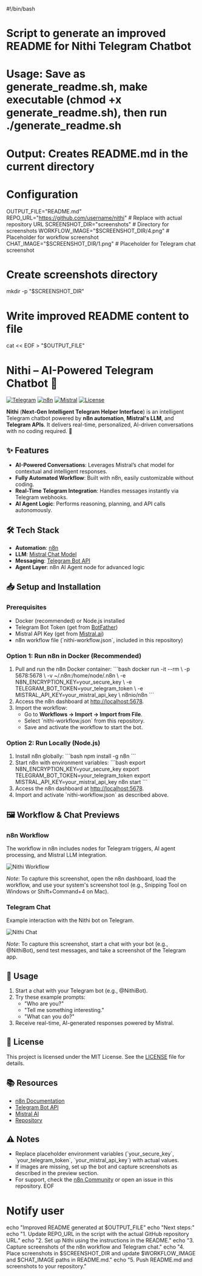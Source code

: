 #!/bin/bash

# Script to generate an improved README for Nithi Telegram Chatbot
# Usage: Save as generate_readme.sh, make executable (chmod +x generate_readme.sh), then run ./generate_readme.sh
# Output: Creates README.md in the current directory

# Configuration
OUTPUT_FILE="README.md"
REPO_URL="https://github.com/username/nithi"  # Replace with actual repository URL
SCREENSHOT_DIR="screenshots"  # Directory for screenshots
WORKFLOW_IMAGE="$SCREENSHOT_DIR/4.png"  # Placeholder for workflow screenshot
CHAT_IMAGE="$SCREENSHOT_DIR/1.png"  # Placeholder for Telegram chat screenshot

# Create screenshots directory
mkdir -p "$SCREENSHOT_DIR"

# Write improved README content to file
cat << EOF > "$OUTPUT_FILE"
# Nithi – AI-Powered Telegram Chatbot 🤖

[![Telegram](https://img.shields.io/badge/Platform-Telegram-blue)](https://telegram.org)
[![n8n](https://img.shields.io/badge/Automation-n8n-orange)](https://n8n.io)
[![Mistral](https://img.shields.io/badge/AI-Mistral%20Chat%20Model-purple)](https://mistral.ai)
[![License](https://img.shields.io/badge/License-MIT-yellow)](LICENSE)

**Nithi** (**Next-Gen Intelligent Telegram Helper Interface**) is an intelligent Telegram chatbot powered by **n8n automation**, **Mistral's LLM**, and **Telegram APIs**. It delivers real-time, personalized, AI-driven conversations with no coding required. 🚀

## ✨ Features

- **AI-Powered Conversations**: Leverages Mistral’s chat model for contextual and intelligent responses.
- **Fully Automated Workflow**: Built with n8n, easily customizable without coding.
- **Real-Time Telegram Integration**: Handles messages instantly via Telegram webhooks.
- **AI Agent Logic**: Performs reasoning, planning, and API calls autonomously.

## 🛠 Tech Stack

- **Automation**: [n8n](https://n8n.io)
- **LLM**: [Mistral Chat Model](https://mistral.ai)
- **Messaging**: [Telegram Bot API](https://core.telegram.org/bots/api)
- **Agent Layer**: n8n AI Agent node for advanced logic

## 📥 Setup and Installation

### Prerequisites
- Docker (recommended) or Node.js installed
- Telegram Bot Token (get from [BotFather](https://t.me/BotFather))
- Mistral API Key (get from [Mistral.ai](https://mistral.ai))
- n8n workflow file (\`nithi-workflow.json\`, included in this repository)

### Option 1: Run n8n in Docker (Recommended)

1. Pull and run the n8n Docker container:
   \`\`\`bash
   docker run -it --rm \\
     -p 5678:5678 \\
     -v ~/.n8n:/home/node/.n8n \\
     -e N8N_ENCRYPTION_KEY=your_secure_key \\
     -e TELEGRAM_BOT_TOKEN=your_telegram_token \\
     -e MISTRAL_API_KEY=your_mistral_api_key \\
     n8nio/n8n
   \`\`\`
2. Access the n8n dashboard at [http://localhost:5678](http://localhost:5678).
3. Import the workflow:
   - Go to **Workflows → Import → Import from File**.
   - Select \`nithi-workflow.json\` from this repository.
   - Save and activate the workflow to start the bot.

### Option 2: Run Locally (Node.js)

1. Install n8n globally:
   \`\`\`bash
   npm install -g n8n
   \`\`\`
2. Start n8n with environment variables:
   \`\`\`bash
   export N8N_ENCRYPTION_KEY=your_secure_key
   export TELEGRAM_BOT_TOKEN=your_telegram_token
   export MISTRAL_API_KEY=your_mistral_api_key
   n8n start
   \`\`\`
3. Access the n8n dashboard at [http://localhost:5678](http://localhost:5678).
4. Import and activate \`nithi-workflow.json\` as described above.

## 🖼 Workflow & Chat Previews

### n8n Workflow
The workflow in n8n includes nodes for Telegram triggers, AI agent processing, and Mistral LLM integration.

![Nithi Workflow]($WORKFLOW_IMAGE)

*Note*: To capture this screenshot, open the n8n dashboard, load the workflow, and use your system's screenshot tool (e.g., Snipping Tool on Windows or Shift+Command+4 on Mac).

### Telegram Chat
Example interaction with the Nithi bot on Telegram.

![Nithi Chat]($CHAT_IMAGE)

*Note*: To capture this screenshot, start a chat with your bot (e.g., @NithiBot), send test messages, and take a screenshot of the Telegram app.

## 🎯 Usage

1. Start a chat with your Telegram bot (e.g., @NithiBot).
2. Try these example prompts:
   - "Who are you?"
   - "Tell me something interesting."
   - "What can you do?"
3. Receive real-time, AI-generated responses powered by Mistral.

## 📜 License
This project is licensed under the MIT License. See the [LICENSE](LICENSE) file for details.

## 📚 Resources
- [n8n Documentation](https://docs.n8n.io)
- [Telegram Bot API](https://core.telegram.org/bots/api)
- [Mistral AI](https://mistral.ai)
- [Repository]($REPO_URL)

## ⚠️ Notes
- Replace placeholder environment variables (\`your_secure_key\`, \`your_telegram_token\`, \`your_mistral_api_key\`) with actual values.
- If images are missing, set up the bot and capture screenshots as described in the preview section.
- For support, check the [n8n Community](https://community.n8n.io) or open an issue in this repository.
EOF

# Notify user
echo "Improved README generated at $OUTPUT_FILE"
echo "Next steps:"
echo "1. Update REPO_URL in the script with the actual GitHub repository URL."
echo "2. Set up Nithi using the instructions in the README."
echo "3. Capture screenshots of the n8n workflow and Telegram chat."
echo "4. Place screenshots in $SCREENSHOT_DIR and update $WORKFLOW_IMAGE and $CHAT_IMAGE paths in README.md."
echo "5. Push README.md and screenshots to your repository."

